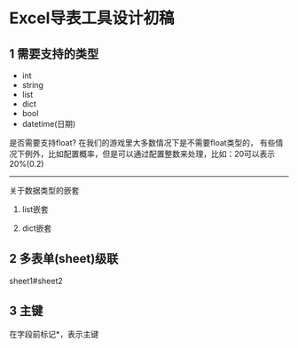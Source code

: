 Excel导表工具设计初稿
=====================

## 1 需要支持的类型

* int
* string
* list
* dict
* bool
* datetime(日期)

是否需要支持float? 在我们的游戏里大多数情况下是不需要float类型的，
有些情况下例外，比如配置概率，但是可以通过配置整数来处理，比如：20可以表示20%(0.2)

-----

关于数据类型的嵌套

1. list嵌套

2. dict嵌套


## 2 多表单(sheet)级联

sheet1#sheet2


## 3 主键

在字段前标记*，表示主键


